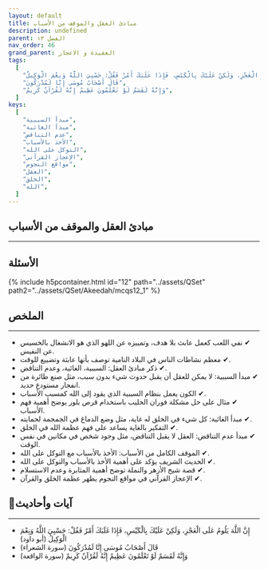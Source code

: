 ```yaml
---
layout: default
title: مبادئ العقل والموقف من الأسباب
description: undefined
parent: الفصل ١٣
nav_order: 46
grand_parent: العقيدة و الاعجاز
tags:
  [
    "إِنَّ اللَّهَ يَلُومُ عَلَى الْعَجْزِ، وَلَكِنْ عَلَيْكَ بِالْكَيْسِ، فَإِذَا غَلَبَكَ أَمْرٌ فَقُلْ: حَسْبِيَ اللَّهُ وَنِعْمَ الْوَكِيلُ",
    "قَالَ أَصْحَابُ مُوسَى إِنَّا لَمُدْرَكُونَ",
    "وَإِنَّهُ لَقَسَمٌ لَوْ تَعْلَمُونَ عَظِيمٌ إِنَّهُ لَقُرْآنٌ كَرِيمٌ",
  ]
keys:
  [
    "مبدأ السببية",
    "مبدأ الغائية",
    "عدم التناقض",
    "الأخذ بالأسباب",
    "التوكل على الله",
    "الإعجاز القرآني",
    "مواقع النجوم",
    "العقل",
    "الخلق",
    "الله",
  ]
---
```


## ‏مبادئ العقل والموقف من الأسباب

---

## الأسئلة

{% include h5pcontainer.html id="12" path="../assets/QSet" path2="../assets/QSet/Akeedah/mcqs12_1" %}

## الملخص

---

- ‏✔ نفي اللعب كعمل عابث بلا هدف، وتمييزه عن اللهو الذي هو الانشغال بالخسيس عن النفيس.
- ‏✔ معظم نشاطات الناس في البلاد النامية توصف بأنها عابثة وتضييع للوقت.
- ‏✔ ذكر مبادئ العقل: السببية، الغائية، وعدم التناقض.
- ‏✔ مبدأ السببية: لا يمكن للعقل أن يقبل حدوث شيء بدون سبب، مثل صنع طائرة من انفجار مستودع حديد.
- ‏✔ الكون يعمل بنظام السببية الذي يقود إلى الله كمسبب الأسباب.
- ‏✔ مثال على حل مشكلة فوران الحليب باستخدام قرص بلور يوضح أهمية فهم الأسباب.
- ‏✔ مبدأ الغائية: كل شيء في الخلق له غاية، مثل وضع الدماغ في الجمجمة لحمايته.
- ‏✔ التفكير بالغاية يساعد على فهم عظمة الله في الخلق.
- ‏✔ مبدأ عدم التناقض: العقل لا يقبل التناقض، مثل وجود شخص في مكانين في نفس الوقت.
- ‏✔ الموقف الكامل من الأسباب: الأخذ بالأسباب مع التوكل على الله.
- ‏✔ الحديث الشريف يؤكد على أهمية الأخذ بالأسباب والتوكل على الله.
- ‏✔ قصة شيخ الأزهر والنملة توضح أهمية المثابرة وعدم الاستسلام.
- ‏✔ الإعجاز القرآني في مواقع النجوم يظهر عظمة الخلق والقرآن.

## 📜آيات وأحاديث

---

- ‏إِنَّ اللَّهَ يَلُومُ عَلَى الْعَجْزِ، وَلَكِنْ عَلَيْكَ بِالْكَيْسِ، فَإِذَا غَلَبَكَ أَمْرٌ فَقُلْ: حَسْبِيَ اللَّهُ وَنِعْمَ الْوَكِيلُ (أبو داود)
- ‏قَالَ أَصْحَابُ مُوسَى إِنَّا لَمُدْرَكُونَ (سورة الشعراء)
- ‏وَإِنَّهُ لَقَسَمٌ لَوْ تَعْلَمُونَ عَظِيمٌ إِنَّهُ لَقُرْآنٌ كَرِيمٌ (سورة الواقعة)
